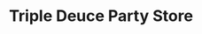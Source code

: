 ---
title: "Triple Deuce Party Store"
url: /mount-pleasant/triple-deuce-party-store/
shop: convenience
---